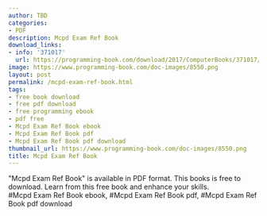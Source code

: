 ```yaml
---
author: TBD
categories:
- PDF
description: Mcpd Exam Ref Book
download_links:
- info: '371017'
  url: https://programming-book.com/download/2017/ComputerBooks/371017/Mcpd Exam Ref.pdf
image: https://www.programming-book.com/doc-images/8550.png
layout: post
permalink: /mcpd-exam-ref-book.html
tags:
- free book download
- free pdf download
- free programming ebook
- pdf free
- Mcpd Exam Ref Book ebook
- Mcpd Exam Ref Book pdf
- Mcpd Exam Ref Book pdf download
thumbnail_url: https://www.programming-book.com/doc-images/8550.png
title: Mcpd Exam Ref Book
---
```


 
<div class="item-desc text-justify">
  "Mcpd Exam Ref Book" is available in PDF format. This books is free to download. Learn from this free book and enhance your skills.
  <br>
  #Mcpd Exam Ref Book ebook, #Mcpd Exam Ref Book pdf, #Mcpd Exam Ref Book pdf download
</div>